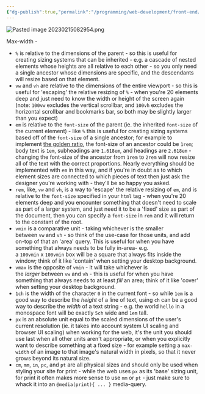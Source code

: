 ```yaml
---
{"dg-publish":true,"permalink":"/programming/web-development/front-end/css/tips/","tags":["programming","webdevelopment","frontend","css"],"created":"2024-11-09T11:31:05.542+08:00"}
---
```



![Pasted image 20230215082954.png](/img/user/Misc/Z%20IMAGES/Pasted%20image%2020230215082954.png)

Max-width -

- `%` is relative to the dimensions of the parent - so this is useful for creating sizing systems that can be inherited - e.g. a cascade of nested elements whose heights are all relative to each other - so you only need a single ancestor whose dimensions are specific, and the descendants will resize based on that element.
- `vw` and `vh` are relative to the dimensions of the entire viewport - so this is useful for 'escaping' the relative resizing of `%` - when you're 20 elements deep and just need to know the width or height of the screen again (note: `100vw` excludes the vertical scrollbar, and `100vh` excludes the horizontal scrollbar and bookmarks bar, so both may be slightly larger than you expect)
- `em` is relative to the `font-size` of the parent (ie. the inherited `font-size` of the current element) - like `%` this is useful for creating sizing systems based off of the `font-size` of a single ancestor; for example to implement [the golden ratio](https://www.google.com/search?q=golden+ratio&oq=golden+ratio&aqs=chrome..69i57.1556j0j4&sourceid=chrome&ie=UTF-8), the font-size of an ancestor could be `1rem`; body text is `1em`, subheadings are `1.618em`, and headings are `2.618em` - changing the font-size of the ancestor from `1rem` to `2rem` will now resize all of the text with the correct proportions. Nearly everything should be implemented with `em` in this way, and if you're in doubt as to which element sizes are connected to which pieces of text then just ask the designer you're working with - they'll be so happy you asked.
- `rem`, like, `vw` and `vh`, is a way to 'escape' the relative resizing of `em`, and is relative to the `font-size` specified in your `html` tag - when you're 20 elements deep and you encounter something that doesn't need to scale as part of a larger system, and just need it to be a 'fixed' size as part of the document, then you can specify a `font-size` in `rem` and it will return to the constant of the root.
- `vmin` is a comparative unit - taking whichever is the smaller between `vw` and `vh` - so think of the use-case for those units, and add on-top of that an 'area' query. This is useful for when you have something that always needs to be fully in-area- e.g. a `100vmin` x `100vmin` box will be a square that always fits inside the window; think of it like 'contain' when setting your desktop background.
- `vmax` is the opposite of `vmin` - it will take whichever is the *larger* between `vw` and `vh` - this is useful for when you have something that always needs to at least *fill* an area; think of it like 'cover' when setting your desktop background.
- `1ch` is the width of the character `0` in the current font - so while `1em` is a good way to describe the *height* of a line of text, using `ch` can be a good way to describe the *width* of a text string - e.g. the world `hello` in a monospace font will be exactly `5ch` wide and `1em` tall.
- `px` is an absolute unit equal to the scaled dimensions of the user's current resolution (ie. it takes into account system UI scaling and browser UI scaling) when working for the web, it's the unit you should use last when all other units aren't appropriate, or when you explicitly want to describe something at a fixed size - for example setting a `max-width` of an image to that image's natural width in pixels, so that it never grows beyond its natural size.
- `cm`, `mm`, `in`, `pc`, and `pt` are all physical sizes and should only be used when styling your site for print - while the web uses `px` as its 'base' sizing unit, for print it often makes more sense to use `mm` or `pt` - just make sure to whack it into an `@media(print){ ... }` media-query.
